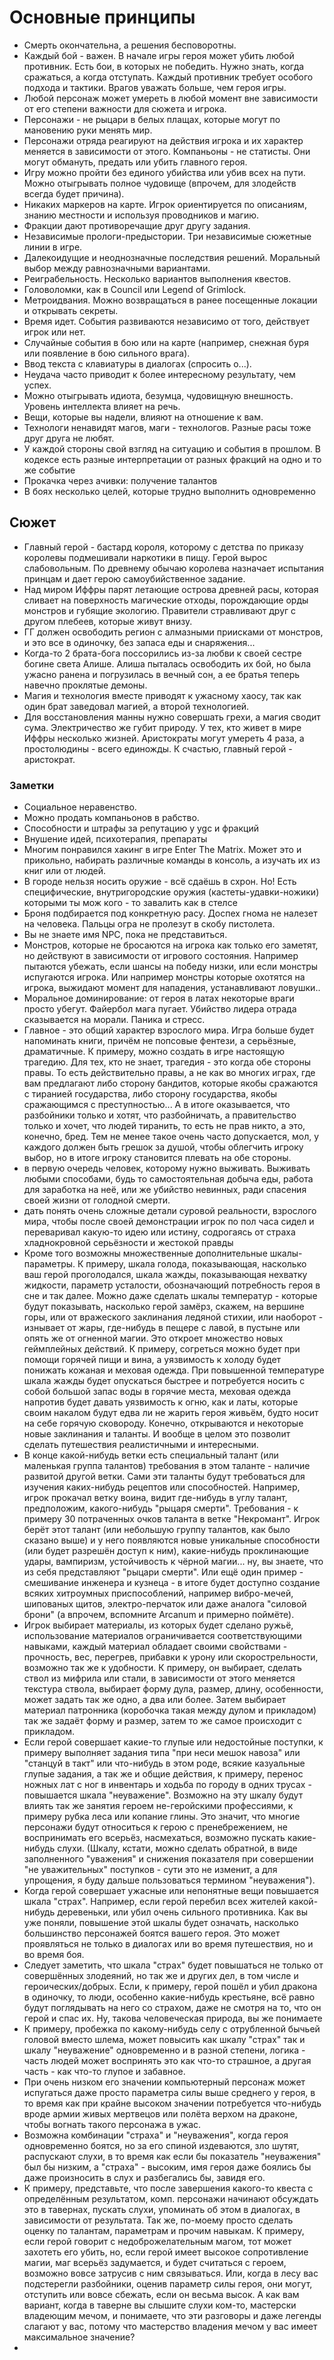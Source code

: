 # Основные принципы

- Смерть окончательна, а решения бесповоротны.
- Каждый бой - важен. В начале игры героя может убить любой противник. Есть бои, в которых не победить. Нужно знать, когда сражаться, а когда отступать. Каждый противник требует особого подхода и тактики. Врагов  уважать больше, чем героя игры.
- Любой персонаж может умереть в любой момент вне зависимости от его степени важности для сюжета и игрока.
- Персонажи - не рыцари в белых плащах, которые могут по мановению руки менять мир.
- Персонажи отряда реагируют на действия игрока и их характер меняется в зависимости от этого. Компаньоны - не статисты. Они могут обмануть, предать или убить главного героя.
- Игру можно пройти без единого убийства или убив всех на пути. Можно отыгрывать полное чудовище (впрочем, для злодейств всегда будет причина).
- Никаких маркеров на карте. Игрок ориентируется по описаниям, знанию местности и используя проводников и магию.
- Фракции дают противоречащие друг другу задания.
- Независимые прологи-предыстории. Три независимые сюжетные линии в игре.
- Далекоидущие и неоднозначные последствия решений. Моральный выбор между равнозначными вариантами.
- Реиграбельность. Несколько вариантов выполнения квестов.
- Головоломки, как в Council или Legend of Grimlock.
- Метроидвания. Можно возвращаться в ранее посещенные локации и открывать секреты.
- Время идет. События развиваются независимо от того, действует игрок или нет.
- Случайные события в бою или на карте (например, снежная буря или появление в бою сильного врага).
- Ввод текста с клавиатуры в диалогах (спросить о...).
- Неудача часто приводит к более интересному результату, чем успех.
- Можно отыгрывать идиота, безумца, чудовищную внешность. Уровень интеллекта влияет на речь. 
- Вещи, которые вы надели, влияют на отношение к вам.
- Технологи ненавидят магов, маги - технологов. Разные расы тоже друг друга не любят.
- У каждой стороны свой взгляд на ситуацию и события в прошлом. В кодексе есть разные интерпретации от разных фракций на одно и то же событие
- Прокачка через ачивки: получение талантов
- В боях несколько целей, которые трудно выполнить одновременно


## Сюжет

- Главный герой - бастард короля, которому с детства по приказу королевы подмешивали наркотики в пищу. Герой вырос слабовольным. По древнему обычаю королева назначает испытания принцам и дает герою самоубийственное задание.
- Над миром Иффры парят летающие острова древней расы, которая сливает на поверхность магические отходы, порождающие орды монстров и губящие экологию. Правители стравливают друг с другом плебеев, которые живут внизу.
- ГГ должен освободить регион с алмазными приисками от монстров, и это все в одиночку, без запаса еды и снаряжения...
- Когда-то 2 брата-бога поссорились из-за любви к своей сестре богине света Алише. Алиша пыталась освободить их бой, но была ужасно ранена и погрузилась в вечный сон, а ее братья теперь навечно проклятые демоны. 
- Магия и технология вместе приводят к ужасному хаосу, так как один брат заведовал магией, а второй технологией.
- Для восстановления манны нужно совершать грехи, а магия сводит сума. Электричество же губит природу. У тех, кто живет в мире Иффры несколько жизней. Аристократы могут умереть 4 раза, а простолюдины - всего единожды. К счастью, главный герой - аристократ.

### Заметки
- Социальное неравенство.
- Можно продать компаньонов в рабство.
- Способности и штрафы за репутацию у ygc и фракций
- Внушение идей, психотерапия, препараты
- Многим понравился хакинг в игре Enter The Matrix. Может это и прикольно, набирать различные команды в консоль, а изучать их из книг или от людей.
- В городе нельзя носить оружие - всё сдаёшь в схрон. Но! Есть специфические, внутригородские оружия (кастеты-удавки-ножики) которыми ты мож кого - то завалить как в стелсе
- Броня подбирается под конкретную расу. Доспех гнома не налезет на человека. Пальцы огра не пролезут в скобу пистолета.
- Вы не знаете имя NPC, пока не представиться.
- Монстров, которые не бросаются на игрока как только его заметят, но действуют в зависимости от игрового состояния. Например пытаются убежать, если шансы на победу низки, или если монстры испугаются игрока. Или например монстры которые охотятся на игрока, выжидают момент для нападения, устанавливают ловушки..
- Моральное доминирование: от героя в латах некоторые враги просто убегут. Файербол мага пугает. Убийство лидера отрада сказывается на морали. Паника и стресс.
-  Главное - это общий характер взрослого мира. Игра больше будет напоминать книги, причём не попсовые фентези, а серьёзные, драматичные. К примеру, можно создать в игре настоящую трагедию. Для тех, кто не знает, трагедия - это когда обе стороны правы. То есть действительно правы, а не как во многих играх, где вам предлагают либо сторону бандитов, которые якобы сражаются с тиранией государства, либо сторону государства, якобы сражающимся с преступностью... А в итоге оказывается, что разбойники только и хотят, что разбойничать, а правительство только и хочет, что людей тиранить, то есть не прав никто, а это, конечно, бред. Тем не менее такое очень часто допускается, мол, у каждого должен быть грешок за душой, чтобы облегчить игроку выбор, но в итоге игроку становится плевать на обе стороны.
- в первую очередь человек, которому нужно выживать. Выживать любыми способами, будь то самостоятельная добыча еды, работа для заработка на неё, или же убийство невинных, ради спасения своей жизни от голодной смерти.
- дать понять очень сложные детали суровой реальности, взрослого мира, чтобы после своей демонстрации игрок по пол часа сидел и переваривал какую-то идею или истину, содрогаясь от страха хладнокровной серьёзности и жестокой правды
- Кроме того возможны множественные дополнительные шкалы-параметры. К примеру, шкала голода, показывающая, насколько ваш герой проголодался, шкала жажды, показывающая нехватку жидкости, параметр усталости, обозначающий потребность героя в сне и так далее. Можно даже сделать шкалы температур - которые будут показывать, насколько герой замёрз, скажем, на вершине горы, или от вражеского заклинания ледяной стихии, или наоборот - изнывает от жары, где-нибудь в пещере с лавой, в пустыне или опять же от огненной магии. Это откроет множество новых геймплейных действий. К примеру, согреться можно будет при помощи горячей пищи и вина, а уязвимость к холоду будет понижать кожаная и меховая одежда. При повышенной температуре шкала жажды будет опускаться быстрее и потребуется носить с собой большой запас воды в горячие места, меховая одежда напротив будет давать уязвимость к огню, как и латы, которые своим накалом будут едва ли не жарить героя живьём, будто носит на себе горячую сковороду. Конечно, открываются и некоторые новые заклинания и таланты. И вообще в целом это позволит сделать путешествия реалистичными и интересными.
- В конце какой-нибудь ветки есть специальный талант (или маленькая группа талантов) требования в этом таланте - наличие развитой другой ветки. Сами эти таланты будут требоваться для изучения каких-нибудь рецептов или способностей. Например, игрок прокачал ветку воина, видит где-нибудь в углу талант, предположим, какого-нибудь "рыцаря смерти". Требования - к примеру 30 потраченных очков таланта в ветке "Некромант". Игрок берёт этот талант (или небольшую группу талантов, как было сказано выше) и у него появляются новые уникальные способности (или будет разрешён доступ к ним), какие-нибудь проклинающие удары, вампиризм, устойчивость к чёрной магии... ну, вы знаете, что из себя представляют "рыцари смерти". Или ещё один пример - смешивание инженера и кузнеца - в итоге будет доступно создание всяких хитроумных приспособлений, например вибро-мечей, шипованых щитов, электро-перчаток или даже аналога "силовой брони" (а впрочем, вспомните Arcanum и примерно поймёте).
- Игрок выбирает материалы, из которых будет сделано ружьё, использование материалов ограничивается соответствующими навыками, каждый материал обладает своими свойствами - прочность, вес, перегрев, прибавки к урону или скорострельности, возможно так же к удобности. К примеру, он выбирает, сделать ствол из мифрила или стали, в зависимости от этого меняется текстура ствола, выбирает форму дула, размер, длину, особенности, может задать так же одно, а два или более. Затем выбирает материал патронника (коробочка такая между дулом и прикладом) так же задаёт форму и размер, затем то же самое происходит с прикладом.
- Если герой совершает какие-то глупые или недостойные поступки, к примеру выполняет задания типа "при неси мешок навоза" или "станцуй в такт" или что-нибудь в этом роде, всякие казуальные глупые задания, а так же и общие действия, к примеру, перенос ножных лат с ног в инвентарь и ходьба по городу в одних трусах - повышается шкала "неуважение". Возможно на эту шкалу будут влиять так же занятия героем не-геройскими профессиями, к примеру рубка леса или копание глины. Это значит, что многие персонажи будут относиться к герою с пренебрежением, не воспринимать его всерьёз, насмехаться, возможно пускать какие-нибудь слухи. (Шкалу, кстати, можно сделать обратной, в виде заполненного "уважения" и снижения показателя при совершении "не уважительных" поступков - сути это не изменит, а для упрощения, я буду дальше пользоваться термином "неуважения").
- Когда герой совершает ужасные или непонятные вещи повышается шкала "страх". Например, если герой перебил всех жителей какой-нибудь деревеньки, или убил очень сильного противника. Как вы уже поняли, повышение этой шкалы будет означать, насколько большинство персонажей боятся вашего героя. Это может проявляться не только в диалогах или во время путешествия, но и во время боя.
- Следует заметить, что шкала "страх" будет повышаться не только от совершённых злодеяний, но так же и других дел, в том числе и героических/добрых. Если, к примеру, герой пошёл и убил дракона в одиночку, то люди, особенно какие-нибудь крестьяне, всё равно будут поглядывать на него со страхом, даже не смотря на то, что он герой и спас их. Ну, такова человеческая природа, вы же понимаете
- К примеру, пробежка по какому-нибудь селу с отрубленной бычьей головой вместо шлема, может повысить как шкалу "страх" так и шкалу "неуважение" одновременно и в разной степени, логика - часть людей может воспринять это как что-то страшное, а другая часть - как что-то глупое и забавное.
- При очень низком его значении компьютерный персонаж может испугаться даже просто параметра силы выше среднего у героя, в то время как при крайне высоком значении потребуется что-нибудь вроде армии живых мертвецов или полёта верхом на драконе, чтобы вогнать такого персонажа в ужас.
- Возможна комбинации "страха" и "неуважения", когда героя одновременно боятся, но за его спиной издеваются, зло шутят, распускают слухи, в то время как если бы показатель "неуважения" был бы низким, а "страха" - высоким, имя героя даже боялись бы даже произносить в слух и разбегались бы, завидя его.
-  К примеру, представьте, что после завершения какого-то квеста с определённым результатом, комп. персонажи начинают обсуждать это в тавернах, пускать слухи, упоминать об этом в диалогах, в зависимости от результата. Так же, по-моему просто сделать оценку по талантам, параметрам и прочим навыкам. К примеру, если герой говорит с недоброжелательным магом, тот может захотеть его убить, но, если герой имеет высокое сопротивление магии, маг всерьёз задумается, и будет считаться с героем, возможно вовсе затрусив с ним связываться. Или, когда в лесу вас подстерегли разбойники, оценив параметр силы героя, они могут, отступить или вовсе сбежать, если он весьма высок. А как вам вариант, когда в таверне вы слышите слухи ком-то, мастерски владеющим мечом, и понимаете, что эти разговоры и даже легенды слагают у вас, потому что мастерство владения мечом у вас имеет максимальное значение?
- 

